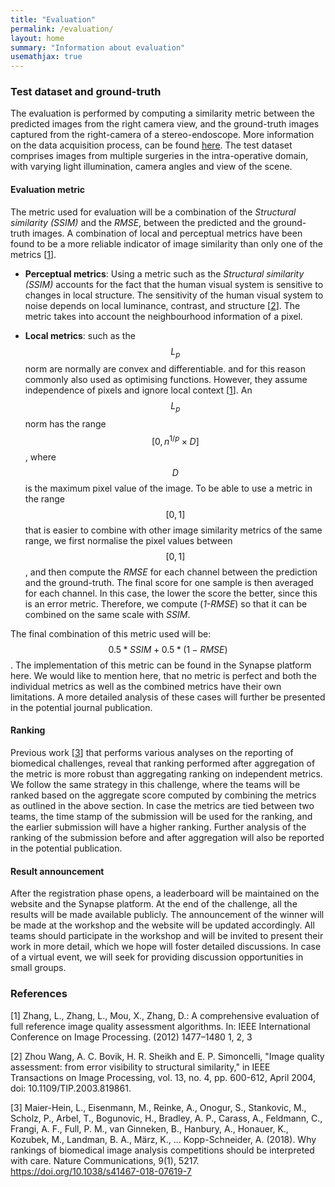 ```yaml
---
title: "Evaluation"
permalink: /evaluation/
layout: home
summary: "Information about evaluation"
usemathjax: true
---
```


### <a id="Evaluation" class="uncolored_link">Test dataset and ground-truth</a>

The evaluation is performed by computing a similarity metric between the predicted images from the right camera view, and the ground-truth images captured from the right-camera of a stereo-endoscope.
More information on the data acquisition process, can be found [here](/datasetinfo/). The test dataset comprises images from multiple surgeries in the intra-operative domain, with varying light illumination, camera angles and view of the scene.

#### <a id="Metrics_And_Reporting" class="uncolored_link">Evaluation metric</a>

The metric used for evaluation will be a combination of the *Structural similarity (SSIM)* and the *RMSE*, between the predicted and the ground-truth images.
A combination of local and perceptual metrics have been found to be a more reliable indicator of image similarity than only one of the metrics [[1](#1)].

* **Perceptual metrics**: Using a metric such as the *Structural similarity (SSIM)* accounts for the fact that the human visual system is sensitive to changes in local structure. 
The sensitivity of the human visual system to noise depends on local luminance, contrast, and structure [[2](#2)]. The metric takes into account the neighbourhood information of a pixel.

* **Local metrics**: such as the $$L_p$$ norm are normally are convex and differentiable. and for this reason commonly also used as optimising functions.
However, they assume independence of pixels and ignore local context [[1](#1)]. 
An $$L_p$$ norm has the range $$[ 0, n^{1/p}\times{D} ]$$, where $$D$$ is the maximum pixel value of the image. To be able to use a metric in the range $$[0, 1]$$ that is easier to combine with other image similarity metrics of the same range,
we first normalise the pixel values between $$[0, 1]$$, and then compute the *RMSE* for each channel between the prediction and the ground-truth.
The final score for one sample is then averaged for each channel. In this case, the lower the score the better, since this is an error metric. Therefore, we compute (_1-RMSE_) so that it can be combined on the same scale with _SSIM_.

The final combination of this metric used will be: $$0.5 * SSIM + 0.5 * (1-RMSE)$$. The implementation of this metric can be found in the Synapse platform here.
We would like to mention here, that no metric is perfect and both the individual metrics as well as the combined metrics have their own limitations. A more detailed analysis of these cases will further be presented in the potential journal publication.

#### <a id="Ranking" class="uncolored_link">Ranking</a>

Previous work [[3](#3)] that performs various analyses on the reporting of biomedical challenges, reveal that ranking performed after aggregation of the metric is more robust than aggregating ranking on independent metrics.
We follow the same strategy in this challenge, where the teams will be ranked based on the aggregate score computed by combining the metrics as outlined in the above section. 
In case the metrics are tied between two teams, the time stamp of the submission will be used for the ranking, and the earlier submission will have a higher ranking.
Further analysis of the ranking of the submission before and after aggregation will also be reported in the potential publication.

#### <a id="Result_announcement" class="uncolored_link">Result announcement</a>

After the registration phase opens, a leaderboard will be maintained on the website and the Synapse platform.
At the end of the challenge, all the results will be made available publicly. 
The announcement of the winner will be made at the workshop and the website will be updated accordingly.
All teams should participate in the workshop and will be invited to present their work in more detail, which we hope will foster detailed discussions. In case of a virtual event, we will seek for providing discussion opportunities in small groups.

### <a id="References" class="uncolored_link">References</a>

[<a id="1">1</a>] Zhang, L., Zhang, L., Mou, X., Zhang, D.: A comprehensive evaluation of full reference image quality assessment algorithms. In: IEEE International Conference on Image Processing. (2012) 1477–1480 1, 2, 3

[<a id="1">2</a>] Zhou Wang, A. C. Bovik, H. R. Sheikh and E. P. Simoncelli, "Image quality assessment: from error visibility to structural similarity," in IEEE Transactions on Image Processing, vol. 13, no. 4, pp. 600-612, April 2004, doi: 10.1109/TIP.2003.819861.

[<a id="1">3</a>] Maier-Hein, L., Eisenmann, M., Reinke, A., Onogur, S., Stankovic, M., Scholz, P., Arbel, T., Bogunovic, H., Bradley, A. P., Carass, A., Feldmann, C., Frangi, A. F., Full, P. M., van Ginneken, B., Hanbury, A., Honauer, K., Kozubek, M., Landman, B. A., März, K., ... Kopp-Schneider, A. (2018). Why rankings of biomedical image analysis competitions should be interpreted with care. Nature Communications, 9(1), 5217. https://doi.org/10.1038/s41467-018-07619-7



